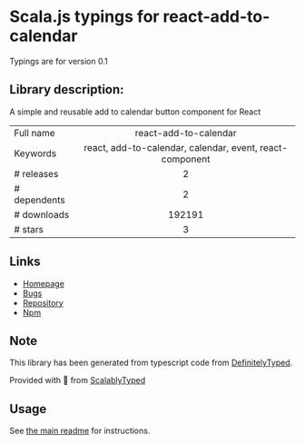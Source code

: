 
# Scala.js typings for react-add-to-calendar

Typings are for version 0.1

## Library description:
A simple and reusable add to calendar button component for React

|                    |                 |
| ------------------ | :-------------: |
| Full name          | react-add-to-calendar |
| Keywords           | react, add-to-calendar, calendar, event, react-component |
| # releases         | 2 |
| # dependents       | 2 |
| # downloads        | 192191 |
| # stars            | 3 |

## Links
- [Homepage](https://github.com/jasonsalzman/react-add-to-calendar)
- [Bugs](https://github.com/jasonsalzman/react-add-to-calendar/issues)
- [Repository](https://github.com/jasonsalzman/react-add-to-calendar)
- [Npm](https://www.npmjs.com/package/react-add-to-calendar)
    


## Note
This library has been generated from typescript code from [DefinitelyTyped](https://definitelytyped.org).

Provided with :purple_heart: from [ScalablyTyped](https://github.com/oyvindberg/ScalablyTyped)

## Usage
See [the main readme](../../readme.md) for instructions.


